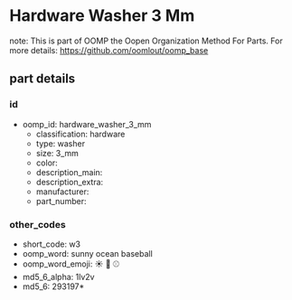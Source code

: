 # Hardware Washer 3 Mm  

note: This is part of OOMP the Oopen Organization Method For Parts. For more details: https://github.com/oomlout/oomp_base

##  part details





### id
* oomp_id: hardware_washer_3_mm
  * classification: hardware
  * type: washer
  * size: 3_mm
  * color: 
  * description_main: 
  * description_extra: 
  * manufacturer: 
  * part_number: 

### other_codes
* short_code: w3
* oomp_word: sunny ocean baseball
* oomp_word_emoji: :sunny: :ocean: :baseball:
* md5_6_alpha: 1lv2v
* md5_6: 293197* 